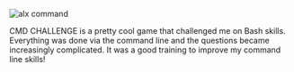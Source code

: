 ![alx command](https://user-images.githubusercontent.com/97561206/200403475-1e4579d2-f377-484e-97d7-dfddc3a1afd9.png)

CMD CHALLENGE is a pretty cool game that challenged me on Bash skills. Everything was done via the command line and the questions became increasingly complicated. It was a good training to improve my command line skills!
